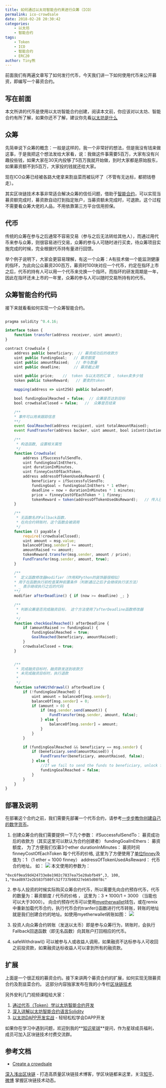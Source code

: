 ```yaml
---
title: 如何通过以太坊智能合约来进行众筹（ICO）
permalink: ico-crowdsale
date: 2018-02-28 20:30:42
categories: 
    - 以太坊
    - 智能合约
tags:
    - Token
    - ICO
    - 智能合约
    - ERC20
author: Tiny熊
---
```


前面我们有两遍文章写了如何发行代币，今天我们讲一下如何使用代币来公开募资，即编写一个募资合约。

<!-- more -->

## 写在前面
本文所讲的代币是使用以太坊智能合约创建，阅读本文前，你应该对以太坊、智能合约有所了解，如果你还不了解，建议你先看[以太坊是什么](https://learnblockchain.cn/2017/11/20/whatiseth/)

## 众筹
先简单说下众筹的概念：一般是这样的，我一个非常好的想法，但是我没有钱来做这事，于是我把这个想法发给大家看，说：我做这件事需要5百万，大家有没有兴趣投些钱，如果大家在30天内投够了5百万我就开始做，到时大家都是原始股东，如果募资额不到5百万，大家投的钱就还给大家。

现在ICO众筹已经被各路大佬拿来割韭菜而被玩坏了（不管有无达标，都把钱卷走）。

其实区块链技术本事非常适合解决众筹的信任问题，借助于[智能合约](https://learnblockchain.cn/2018/01/04/understanding-smart-contracts/)，可以实现当募资额完成时，募资款自动打到指定账户，当募资额未完成时，可退款。这个过程不需要看众筹大佬的人品，不用依靠第三方平台信用担保。


## 代币
传统的众筹在参与之后通常不容易交易（参与之后无法转给其他人），而通过用代币来参与众筹，则很容易进行交易，众筹的参与人可随时进行买卖，待众筹项目实施完成的时候，完全根据代币持有量进行回馈。

举个例子说明下，大家会更容易理解，有这一个众筹：A有技术做一个能监测健康的指环，为此向公众募资200百万，募资时100块对应一个代币，约定在指环上市之后，代币的持有人可以用一个代币来兑换一个指环。而指环的研发周期是一年，因此在指环还未上市的一年里，众筹的参与人可以随时交易所持有的代币。


## 众筹智能合约代码
接下来就看看如何实现一个众筹智能合约。

```js

pragma solidity ^0.4.16;

interface token {
    function transfer(address receiver, uint amount);
}

contract Crowdsale {
    address public beneficiary;  // 募资成功后的收款方
    uint public fundingGoal;   // 募资额度
    uint public amountRaised;   // 参与数量
    uint public deadline;      // 募资截止期

    uint public price;    //  token 与以太坊的汇率 , token卖多少钱
    token public tokenReward;   // 要卖的token

    mapping(address => uint256) public balanceOf;

    bool fundingGoalReached = false;  // 众筹是否达到目标
    bool crowdsaleClosed = false;   //  众筹是否结束

    /**
    * 事件可以用来跟踪信息
    **/
    event GoalReached(address recipient, uint totalAmountRaised);
    event FundTransfer(address backer, uint amount, bool isContribution);

    /**
     * 构造函数, 设置相关属性
     */
    function Crowdsale(
        address ifSuccessfulSendTo,
        uint fundingGoalInEthers,
        uint durationInMinutes,
        uint finneyCostOfEachToken,
        address addressOfTokenUsedAsReward) {
            beneficiary = ifSuccessfulSendTo;
            fundingGoal = fundingGoalInEthers * 1 ether;
            deadline = now + durationInMinutes * 1 minutes;
            price = finneyCostOfEachToken * 1 finney;
            tokenReward = token(addressOfTokenUsedAsReward);   // 传入已发布的 token 合约的地址来创建实例
    }

    /**
     * 无函数名的Fallback函数，
     * 在向合约转账时，这个函数会被调用
     */
    function () payable {
        require(!crowdsaleClosed);
        uint amount = msg.value;
        balanceOf[msg.sender] += amount;
        amountRaised += amount;
        tokenReward.transfer(msg.sender, amount / price);
        FundTransfer(msg.sender, amount, true);
    }

    /**
    *  定义函数修改器modifier（作用和Python的装饰器很相似）
    * 用于在函数执行前检查某种前置条件（判断通过之后才会继续执行该方法）
    * _ 表示继续执行之后的代码
    **/
    modifier afterDeadline() { if (now >= deadline) _; }

    /**
     * 判断众筹是否完成融资目标， 这个方法使用了afterDeadline函数修改器
     *
     */
    function checkGoalReached() afterDeadline {
        if (amountRaised >= fundingGoal) {
            fundingGoalReached = true;
            GoalReached(beneficiary, amountRaised);
        }
        crowdsaleClosed = true;
    }


    /**
     * 完成融资目标时，融资款发送到收款方
     * 未完成融资目标时，执行退款
     *
     */
    function safeWithdrawal() afterDeadline {
        if (!fundingGoalReached) {
            uint amount = balanceOf[msg.sender];
            balanceOf[msg.sender] = 0;
            if (amount > 0) {
                if (msg.sender.send(amount)) {
                    FundTransfer(msg.sender, amount, false);
                } else {
                    balanceOf[msg.sender] = amount;
                }
            }
        }

        if (fundingGoalReached && beneficiary == msg.sender) {
            if (beneficiary.send(amountRaised)) {
                FundTransfer(beneficiary, amountRaised, false);
            } else {
                //If we fail to send the funds to beneficiary, unlock funders balance
                fundingGoalReached = false;
            }
        }
    }
}
```

## 部署及说明
在部署这个合约之前，我们需要先部署一个代币合约，请参考[一步步教你创建自己的数字货币](https://learnblockchain.cn/2018/01/12/create_token/)。

1. 创建众筹合约我们需要提供一下几个参数：
ifSuccessfulSendTo： 募资成功后的收款方（其实这里可以默认为合约创建者）
fundingGoalInEthers： 募资额度， 为了方便我们仅募3个ether
durationInMinutes： 募资时间
finneyCostOfEachToken 每个代币的价格, 这里为了方便使用了[单位finney](https://learnblockchain.cn/2018/02/02/solidity-unit/)及值为：1 （1 ether =  1000 finney）
addressOfTokenUsedAsReward： 代币合约地址。
如：
![](https://img.learnblockchain.cn/2018/crowdsale_create.jpeg!wl)
本文使用的参数为：
```
"0xc6f9ea59d424733e8e1902c7837ea75e20abfb49",3, 100, 1,"0xad8972e2b583f580fc52f737b98327eb65d08f8c"
```

2. 参与人投资的时候实际购买众筹合约代币，所以需要先向合约预存代币，代币的数量为：募资额度 / 代币的价格 ， 这里为：3 * 1000/1 = 3000 （当能也可以大于3000）。
向合约预存代币可以使用[myetherwallet](https://www.myetherwallet.com/#send-transaction)钱包，或在remix中重新加载代币合约，执行代币合约tranfer()函数进行代币转账，转账的地址就是我们创建合约的地址。如使用myetherwallet转账如图：
![](https://img.learnblockchain.cn/2018/crowdsale_send_token.jpeg!wl)

3. 投资人向众筹合约转账（发送以太币）即是参与众筹行为，转账时，会执行Fallback回退函数（即无名函数）向其账户打回相应的代币。

4. safeWithdrawl() 可以被参与人或收益人调用，如果融资不达标参与人可收回之前投资款，如果融资达标收益人可以拿到所有的融资款。

## 扩展

上面是一个很正规的募资合约。接下来讲两个募资合约的扩展，如何实现无限募资合约及割韭菜合约。
这部分内容独家发布在我的小专栏[区块链技术](https://xiaozhuanlan.com/blockchaincore)


另外安利几门视频课程给大家：
1. [通过代币（Token）学以太坊智能合约开发](https://ke.qq.com/course/317230?flowToken=1010389) 
2. [深入详解以太坊智能合约语言Solidity](https://ke.qq.com/course/326528?flowToken=1010387) 
3. [以太坊DAPP开发实战](https://ke.qq.com/course/335169?flowToken=1010386) - 轻轻松松学会DAPP开发


如果你在学习中遇到问题，欢迎到我的**[知识星球](https://learnblockchain.cn/images/zsxq.png)**提问，作为星球成员福利，成员可加入区块链技术付费交流群。

## 参考文档
* [Create a crowdsale](https://ethereum.org/crowdsale)

[深入浅出区块链](https://learnblockchain.cn/) - 打造高质量区块链技术博客，学区块链都来这里，关注[知乎](https://www.zhihu.com/people/xiong-li-bing/activities)、[微博](https://weibo.com/517623789) 掌握区块链技术动态。



